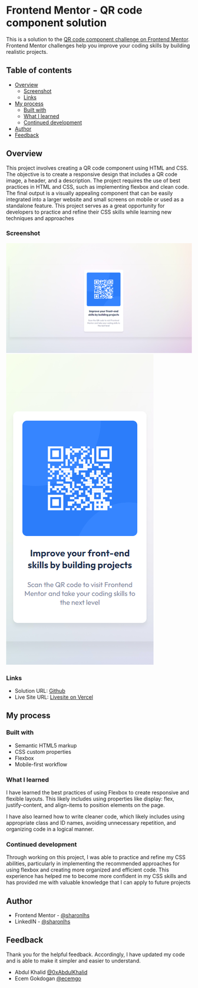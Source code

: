 # Frontend Mentor - QR code component solution

This is a solution to the [QR code component challenge on Frontend Mentor](https://www.frontendmentor.io/challenges/qr-code-component-iux_sIO_H). Frontend Mentor challenges help you improve your coding skills by building realistic projects. 

## Table of contents

- [Overview](#overview)
  - [Screenshot](#screenshot)
  - [Links](#links)
- [My process](#my-process)
  - [Built with](#built-with)
  - [What I learned](#what-i-learned)
  - [Continued development](#continued-development)
- [Author](#author)
- [Feedback](#feedback)



## Overview
This project involves creating a QR code component using HTML and CSS. The objective is to create a responsive design that includes a QR code image, a header, and a description. The project requires the use of best practices in HTML and CSS, such as implementing flexbox and clean code. The final output is a visually appealing component that can be easily integrated into a larger website and small screens on mobile or used as a standalone feature. This project serves as a great opportunity for developers to practice and refine their CSS skills while learning new techniques and approaches

### Screenshot

![](./final%20design/qr-web.png)
![](./final%20design/qr-mobile.png)


### Links

- Solution URL: [Github](https://github.com/sharonlhs/qr-code-component-main)
- Live Site URL: [Livesite on Vercel](https://qr-code-component-j4d8gg4zx-sharonlhs.vercel.app/)

## My process

### Built with

- Semantic HTML5 markup
- CSS custom properties
- Flexbox
- Mobile-first workflow


### What I learned

I have learned the best practices of using Flexbox to create responsive and flexible layouts. This likely includes using properties like display: flex, justify-content, and align-items to position elements on the page.

I have also learned how to write cleaner code, which likely includes using appropriate class and ID names, avoiding unnecessary repetition, and organizing code in a logical manner.



### Continued development

Through working on this project, I was able to practice and refine my CSS abilities, particularly in implementing the recommended approaches for using flexbox and creating more organized and efficient code. This experience has helped me to become more confident in my CSS skills and has provided me with valuable knowledge that I can apply to future projects



## Author

- Frontend Mentor - [@sharonlhs](https://www.frontendmentor.io/profile/sharonlhs)
- LinkedIN - [@sharonlhs](https://www.linkedin.com/in/sharonlhs/)

## Feedback

Thank you for the helpful feedback. Accordingly, I have updated my code and is able to make it simpler and easier to understand.

- Abdul Khalid [@0xAbdulKhalid](https://www.frontendmentor.io/profile/0xAbdulKhalid)
- Ecem Gokdogan [@ecemgo](https://www.frontendmentor.io/profile/ecemgo)